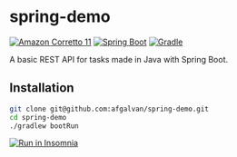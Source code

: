 # spring-demo

[![Amazon Corretto 11](https://img.shields.io/static/v1?label=Corretto&message=v11&style=for-the-badge&logo=java&labelColor=22272E&color=orange)](https://docs.aws.amazon.com/corretto/latest/corretto-11-ug/downloads-list.html)
[![Spring Boot](https://img.shields.io/static/v1?label=Spring&message=v2.4.5&style=for-the-badge&logo=spring&labelColor=22272E&color=6DB33F)](https://spring.io/projects/spring-boot)
[![Gradle](https://img.shields.io/static/v1?label=Gradle&message=v6.8.1&style=for-the-badge&logo=gradle&labelColor=22272E&color=02303A)](https://gradle.org/)

A basic REST API for tasks made in Java with Spring Boot.

## Installation

```bash
git clone git@github.com:afgalvan/spring-demo.git
cd spring-demo
./gradlew bootRun
```

[![Run in Insomnia](https://insomnia.rest/images/run.svg)](https://insomnia.rest/run/?label=Task-API&uri=https%3A%2F%2Fgist.github.com%2Fafgalvan%2F613df5076edd5d11d0d3f2c0637a28e0)
